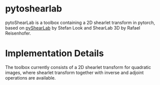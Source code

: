 # pytoshearlab

pytoShearLab is a toolbox containing a 2D shearlet transform in pytorch, based on [pyShearLab](http://na.math.uni-goettingen.de/pyshearlab/) by Stefan Look and ShearLab 3D by Rafael Reisenhofer.

# Implementation Details

The toolbox currently consists of a 2D shearlet transform for quadratic images, where shearlet transform together with inverse and adjoint operations are available.